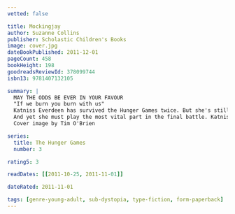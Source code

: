 ```yaml
---
vetted: false

title: Mockingjay
author: Suzanne Collins
publisher: Scholastic Children's Books
image: cover.jpg
dateBookPublished: 2011-12-01
pageCount: 458
bookHeight: 198
goodreadsReviewId: 378099744
isbn13: 9781407132105

summary: |
  MAY THE ODDS BE EVER IN YOUR FAVOUR
  "If we burn you burn with us"
  Katniss Everdeen has survived the Hunger Games twice. But she's still not safe. A revolution is unfolding, and everyone, it seems, has had a hand in the carefully laid plans -- everyone except Katniss.
  And yet she must play the most vital part in the final battle. Katniss must become their Mockingjay -- the symbol of rebellion -- no matter what the personal cost.
  Cover image by Tim O'Brien

series:
  title: The Hunger Games
  number: 3

rating5: 3

readDates: [[2011-10-25, 2011-11-01]]

dateRated: 2011-11-01

tags: [genre-young-adult, sub-dystopia, type-fiction, form-paperback]
---
```

